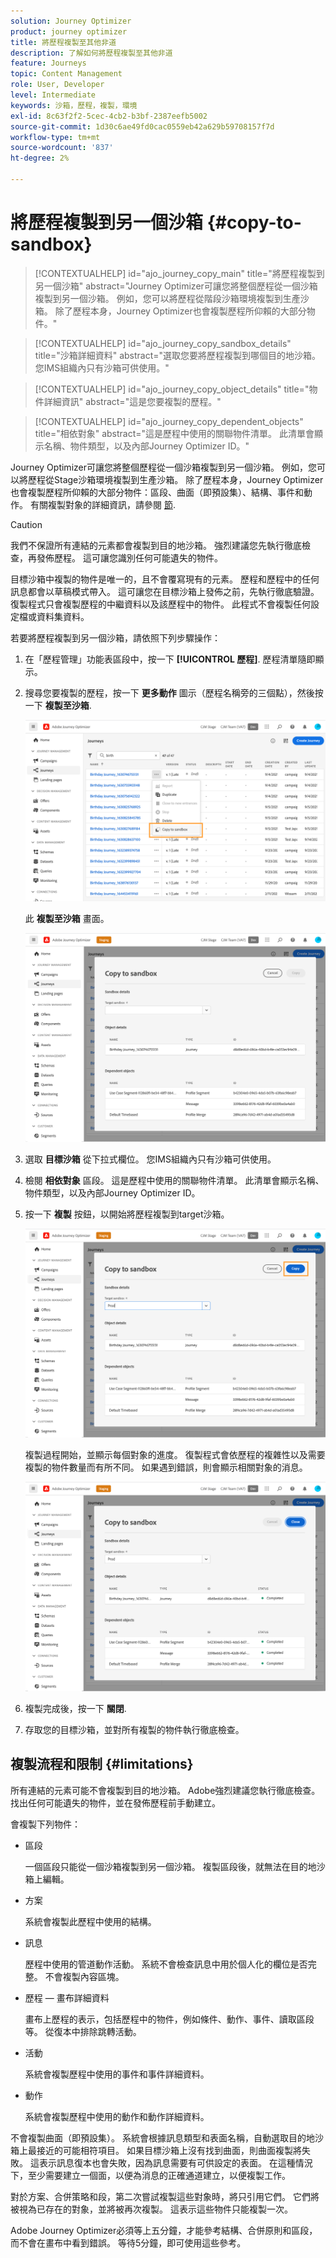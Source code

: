 ```yaml
---
solution: Journey Optimizer
product: journey optimizer
title: 將歷程複製至其他非道
description: 了解如何將歷程複製至其他非道
feature: Journeys
topic: Content Management
role: User, Developer
level: Intermediate
keywords: 沙箱，歷程，複製，環境
exl-id: 8c63f2f2-5cec-4cb2-b3bf-2387eefb5002
source-git-commit: 1d30c6ae49fd0cac0559eb42a629b59708157f7d
workflow-type: tm+mt
source-wordcount: '837'
ht-degree: 2%

---
```


# 將歷程複製到另一個沙箱 {#copy-to-sandbox}

>[!CONTEXTUALHELP]
>id="ajo_journey_copy_main"
>title="將歷程複製到另一個沙箱"
>abstract="Journey Optimizer可讓您將整個歷程從一個沙箱複製到另一個沙箱。 例如，您可以將歷程從階段沙箱環境複製到生產沙箱。 除了歷程本身，Journey Optimizer也會複製歷程所仰賴的大部分物件。"

>[!CONTEXTUALHELP]
>id="ajo_journey_copy_sandbox_details"
>title="沙箱詳細資料"
>abstract="選取您要將歷程複製到哪個目的地沙箱。 您IMS組織內只有沙箱可供使用。"

>[!CONTEXTUALHELP]
>id="ajo_journey_copy_object_details"
>title="物件詳細資訊"
>abstract="這是您要複製的歷程。"

>[!CONTEXTUALHELP]
>id="ajo_journey_copy_dependent_objects"
>title="相依對象"
>abstract="這是歷程中使用的關聯物件清單。 此清單會顯示名稱、物件類型，以及內部Journey Optimizer ID。"

Journey Optimizer可讓您將整個歷程從一個沙箱複製到另一個沙箱。 例如，您可以將歷程從Stage沙箱環境複製到生產沙箱。 除了歷程本身，Journey Optimizer也會複製歷程所仰賴的大部分物件：區段、曲面（即預設集）、結構、事件和動作。 有關複製對象的詳細資訊，請參閱 [節](#limitations).

>[!CAUTION]
>
>我們不保證所有連結的元素都會複製到目的地沙箱。 強烈建議您先執行徹底檢查，再發佈歷程。 這可讓您識別任何可能遺失的物件。

目標沙箱中複製的物件是唯一的，且不會覆寫現有的元素。 歷程和歷程中的任何訊息都會以草稿模式帶入。 這可讓您在目標沙箱上發佈之前，先執行徹底驗證。 復製程式只會複製歷程的中繼資料以及該歷程中的物件。 此程式不會複製任何設定檔或資料集資料。

若要將歷程複製到另一個沙箱，請依照下列步驟操作：

1. 在「歷程管理」功能表區段中，按一下 **[!UICONTROL 歷程]**. 歷程清單隨即顯示。

2. 搜尋您要複製的歷程，按一下 **更多動作** 圖示（歷程名稱旁的三個點），然後按一下 **複製至沙箱**.

   ![](assets/copy-sandbox1.png)

   此 **複製至沙箱** 畫面。

   ![](assets/copy-sandbox2.png)

3. 選取 **目標沙箱** 從下拉式欄位。 您IMS組織內只有沙箱可供使用。

4. 檢閱 **相依對象** 區段。 這是歷程中使用的關聯物件清單。 此清單會顯示名稱、物件類型，以及內部Journey Optimizer ID。

5. 按一下 **複製** 按鈕，以開始將歷程複製到target沙箱。

   ![](assets/copy-sandbox3.png)

   複製過程開始，並顯示每個對象的進度。 復製程式會依歷程的複雜性以及需要複製的物件數量而有所不同。 如果遇到錯誤，則會顯示相關對象的消息。

   ![](assets/copy-sandbox4.png)

6. 複製完成後，按一下 **關閉**.

7. 存取您的目標沙箱，並對所有複製的物件執行徹底檢查。

## 複製流程和限制 {#limitations}

所有連結的元素可能不會複製到目的地沙箱。 Adobe強烈建議您執行徹底檢查。 找出任何可能遺失的物件，並在發佈歷程前手動建立。

會複製下列物件：

* 區段

   一個區段只能從一個沙箱複製到另一個沙箱。 複製區段後，就無法在目的地沙箱上編輯。

* 方案

   系統會複製此歷程中使用的結構。

* 訊息

   歷程中使用的管道動作活動。 系統不會檢查訊息中用於個人化的欄位是否完整。 不會複製內容區塊。

* 歷程 — 畫布詳細資料

   畫布上歷程的表示，包括歷程中的物件，例如條件、動作、事件、讀取區段等。 從復本中排除跳轉活動。

* 活動

   系統會複製歷程中使用的事件和事件詳細資料。

* 動作

   系統會複製歷程中使用的動作和動作詳細資料。

不會複製曲面（即預設集）。 系統會根據訊息類型和表面名稱，自動選取目的地沙箱上最接近的可能相符項目。 如果目標沙箱上沒有找到曲面，則曲面複製將失敗。 這表示訊息復本也會失敗，因為訊息需要有可供設定的表面。 在這種情況下，至少需要建立一個面，以便為消息的正確通道建立，以便複製工作。

對於方案、合併策略和段，第二次嘗試複製這些對象時，將只引用它們。 它們將被視為已存在的對象，並將被再次複製。 這表示這些物件只能複製一次。

Adobe Journey Optimizer必須等上五分鐘，才能參考結構、合併原則和區段，而不會在畫布中看到錯誤。 等待5分鐘，即可使用這些參考。
